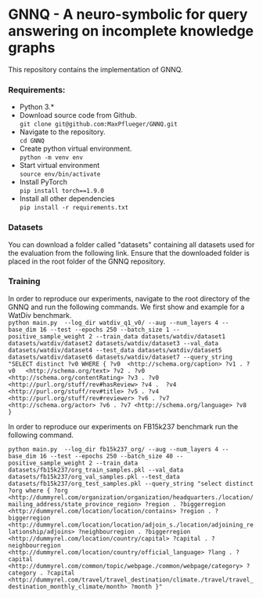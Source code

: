 # GNNQ - A neuro-symbolic for query answering on incomplete knowledge graphs
This repository contains the implementation of GNNQ.
### Requirements:
- Python 3.*
- Download source code from Github. \
`git clone git@github.com:MaxPflueger/GNNQ.git`
- Navigate to the repository. \
`cd GNNQ`
- Create python virtual environment. \
`python -m venv env`
- Start virtual environment \
`source env/bin/activate`
- Install PyTorch \
`pip install torch==1.9.0`
- Install all other dependencies \
`pip install -r requirements.txt`

### Datasets
You can download a folder called "datasets" containing all datasets used for the evaluation from the following link. Ensure that the downloaded folder is placed in the root folder of the GNNQ repository.

### Training
In order to reproduce our experiments, navigate to the root directory of the GNNQ and run the following commands. We first show and example for a WatDiv benchmark. \
`python main.py  --log_dir watdiv_q1_v0/ --aug --num_layers 4 --base_dim 16 --test --epochs 250 --batch_size 1 --positive_sample_weight 2
--train_data datasets/watdiv/dataset1 datasets/watdiv/dataset2 datasets/watdiv/dataset3 --val_data datasets/watdiv/dataset4 --test_data datasets/watdiv/dataset5 datasets/watdiv/dataset6 datasets/watdiv/dataset7
--query_string "SELECT distinct ?v0 WHERE { ?v0  <http://schema.org/caption> ?v1 . ?v0   <http://schema.org/text> ?v2 . ?v0 <http://schema.org/contentRating> ?v3 . ?v0   <http://purl.org/stuff/rev#hasReview> ?v4 .  ?v4 <http://purl.org/stuff/rev#title> ?v5 . ?v4  <http://purl.org/stuff/rev#reviewer> ?v6 . ?v7 <http://schema.org/actor> ?v6 . ?v7 <http://schema.org/language> ?v8  } 
`

In order to reproduce our experiments on FB15k237 benchmark run the following command.

`python main.py  --log_dir fb15k237_org/ --aug --num_layers 4 --base_dim 16 --test --epochs 250 --batch_size 40 --positive_sample_weight 2
--train_data  datasets/fb15k237/org_train_samples.pkl --val_data datasets/fb15k237/org_val_samples.pkl --test_data datasets/fb15k237/org_test_samples.pkl
--query_string "select distinct ?org where { ?org <http://dummyrel.com/organization/organization/headquarters./location/mailing_address/state_province_region> ?region . ?biggerregion <http://dummyrel.com/location/location/contains> ?region . ?biggerregion <http://dummyrel.com/location/location/adjoin_s./location/adjoining_relationship/adjoins> ?neighbourregion . ?biggerregion <http://dummyrel.com/location/country/capital> ?capital . ?neighbourregion <http://dummyrel.com/location/country/official_language> ?lang . ?capital <http://dummyrel.com/common/topic/webpage./common/webpage/category> ?category . ?capital <http://dummyrel.com/travel/travel_destination/climate./travel/travel_destination_monthly_climate/month> ?month }"  
`